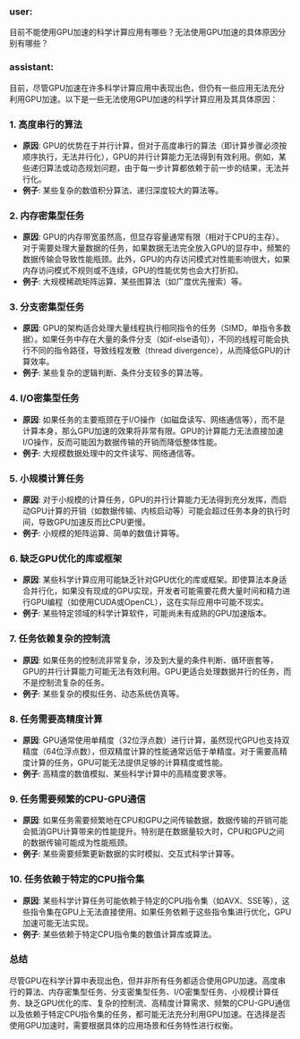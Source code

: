 ### user: 

目前不能使用GPU加速的科学计算应用有哪些？无法使用GPU加速的具体原因分别有哪些？


### assistant: 

目前，尽管GPU加速在许多科学计算应用中表现出色，但仍有一些应用无法充分利用GPU加速。以下是一些无法使用GPU加速的科学计算应用及其具体原因：

### 1. **高度串行的算法**
   - **原因**: GPU的优势在于并行计算，但对于高度串行的算法（即计算步骤必须按顺序执行，无法并行化），GPU的并行计算能力无法得到有效利用。例如，某些递归算法或动态规划问题，由于每一步计算都依赖于前一步的结果，无法并行化。
   - **例子**: 某些复杂的数值积分算法、递归深度较大的算法等。

### 2. **内存密集型任务**
   - **原因**: GPU的内存带宽虽然高，但显存容量通常有限（相对于CPU的主存）。对于需要处理大量数据的任务，如果数据无法完全放入GPU的显存中，频繁的数据传输会导致性能瓶颈。此外，GPU的内存访问模式对性能影响很大，如果内存访问模式不规则或不连续，GPU的性能优势也会大打折扣。
   - **例子**: 大规模稀疏矩阵运算、某些图算法（如广度优先搜索）等。

### 3. **分支密集型任务**
   - **原因**: GPU的架构适合处理大量线程执行相同指令的任务（SIMD，单指令多数据）。如果任务中存在大量的条件分支（如if-else语句），不同的线程可能会执行不同的指令路径，导致线程发散（thread divergence），从而降低GPU的计算效率。
   - **例子**: 某些复杂的逻辑判断、条件分支较多的算法等。

### 4. **I/O密集型任务**
   - **原因**: 如果任务的主要瓶颈在于I/O操作（如磁盘读写、网络通信等），而不是计算本身，那么GPU加速的效果将非常有限。GPU的计算能力无法直接加速I/O操作，反而可能因为数据传输的开销而降低整体性能。
   - **例子**: 大规模数据处理中的文件读写、网络通信等。

### 5. **小规模计算任务**
   - **原因**: 对于小规模的计算任务，GPU的并行计算能力无法得到充分发挥，而启动GPU计算的开销（如数据传输、内核启动等）可能会超过任务本身的执行时间，导致GPU加速反而比CPU更慢。
   - **例子**: 小规模的矩阵运算、简单的数值计算等。

### 6. **缺乏GPU优化的库或框架**
   - **原因**: 某些科学计算应用可能缺乏针对GPU优化的库或框架。即使算法本身适合并行化，如果没有现成的GPU实现，开发者可能需要花费大量时间和精力进行GPU编程（如使用CUDA或OpenCL），这在实际应用中可能不现实。
   - **例子**: 某些特定领域的科学计算软件，可能尚未有成熟的GPU加速版本。

### 7. **任务依赖复杂的控制流**
   - **原因**: 如果任务的控制流非常复杂，涉及到大量的条件判断、循环嵌套等，GPU的并行计算能力可能无法有效利用。GPU更适合处理数据并行的任务，而不是控制流复杂的任务。
   - **例子**: 某些复杂的模拟任务、动态系统仿真等。

### 8. **任务需要高精度计算**
   - **原因**: GPU通常使用单精度（32位浮点数）进行计算，虽然现代GPU也支持双精度（64位浮点数），但双精度计算的性能通常远低于单精度。对于需要高精度计算的任务，GPU可能无法提供足够的计算精度或性能。
   - **例子**: 高精度的数值模拟、某些科学计算中的高精度要求等。

### 9. **任务需要频繁的CPU-GPU通信**
   - **原因**: 如果任务需要频繁地在CPU和GPU之间传输数据，数据传输的开销可能会抵消GPU计算带来的性能提升。特别是在数据量较大时，CPU和GPU之间的数据传输可能成为性能瓶颈。
   - **例子**: 某些需要频繁更新数据的实时模拟、交互式科学计算等。

### 10. **任务依赖于特定的CPU指令集**
   - **原因**: 某些科学计算任务可能依赖于特定的CPU指令集（如AVX、SSE等），这些指令集在GPU上无法直接使用。如果任务依赖于这些指令集进行优化，GPU加速可能无法实现。
   - **例子**: 某些依赖于特定CPU指令集的数值计算库或算法。

### 总结
尽管GPU在科学计算中表现出色，但并非所有任务都适合使用GPU加速。高度串行的算法、内存密集型任务、分支密集型任务、I/O密集型任务、小规模计算任务、缺乏GPU优化的库、复杂的控制流、高精度计算需求、频繁的CPU-GPU通信以及依赖于特定CPU指令集的任务，都可能无法充分利用GPU加速。在选择是否使用GPU加速时，需要根据具体的应用场景和任务特性进行权衡。
